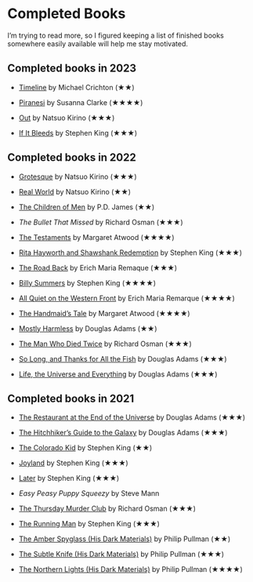 <!---
  # This file is distributed under the Creative Commons Attribution 4.0
  # International License. To view a copy of this license, please visit
  # <http://creativecommons.org/licenses/by/4.0/>.

  collections:
    - 'notes'
    - 'reading'
  twigTemplate: .templates/base-note.html.twig
--->

Completed Books
===============

I’m trying to read more, so I figured keeping a list of finished books
somewhere easily available will help me stay motivated.


## Completed books in 2023

- [Timeline][] by Michael Crichton (★★)
- [Piranesi][] by Susanna Clarke (★★★★)
- [Out][] by Natsuo Kirino (★★★)
- [If It Bleeds][] by Stephen King (★★★)

  [Timeline]: <https://en.wikipedia.org/wiki/Timeline_(novel)>
  [Piranesi]: <https://en.wikipedia.org/wiki/Piranesi_(novel)>
  [Out]: <https://en.wikipedia.org/wiki/Out_(novel)>
  [If It Bleeds]: <https://en.wikipedia.org/wiki/If_It_Bleeds>


## Completed books in 2022

- [Grotesque][] by Natsuo Kirino (★★★)
- [Real World][] by Natsuo Kirino (★★)
- [The Children of Men][] by P.D. James (★★)
- *The Bullet That Missed* by Richard Osman (★★★)
- [The Testaments][] by Margaret Atwood (★★★★)
- [Rita Hayworth and Shawshank Redemption][] by Stephen King (★★★)
- [The Road Back][] by Erich Maria Remaque (★★★)
- [Billy Summers][] by Stephen King (★★★★)
- [All Quiet on the Western Front][] by Erich Maria Remarque (★★★★)
- [The Handmaid’s Tale][] by Margaret Atwood (★★★★)
- [Mostly Harmless][] by Douglas Adams (★★)
- [The Man Who Died Twice][] by Richard Osman (★★★)
- [So Long, and Thanks for All the Fish][] by Douglas Adams (★★★)
- [Life, the Universe and Everything][] by Douglas Adams (★★★)

  [Grotesque]: <https://en.wikipedia.org/wiki/Grotesque_(novel)>
  [Real World]: <https://en.wikipedia.org/wiki/Real_World_(novel)>
  [The Children of Men]: <https://en.wikipedia.org/wiki/The_Children_of_Men>
  [The Testaments]: <https://en.wikipedia.org/wiki/The_Testaments>
  [Rita Hayworth and Shawshank Redemption]: <https://en.wikipedia.org/wiki/Rita_Hayworth_and_Shawshank_Redemption>
  [The Road Back]: <https://en.wikipedia.org/wiki/The_Road_Back>
  [Billy Summers]: <https://en.wikipedia.org/wiki/Billy_Summers>
  [All Quiet on the Western Front]: <https://en.wikipedia.org/wiki/All_Quiet_on_the_Western_Front>
  [The Handmaid’s Tale]: <https://en.wikipedia.org/wiki/The_Handmaid's_Tale>
  [Mostly Harmless]: <https://en.wikipedia.org/wiki/Mostly_Harmless>
  [The Man Who Died Twice]: <https://en.wikipedia.org/wiki/The_Man_Who_Died_Twice_(novel)>
  [So Long, and Thanks for All the Fish]: <https://en.wikipedia.org/wiki/So_Long,_and_Thanks_for_All_the_Fish>
  [Life, the Universe and Everything]: <https://en.wikipedia.org/wiki/Life,_the_Universe_and_Everything>


## Completed books in 2021

- [The Restaurant at the End of the Universe][] by Douglas Adams (★★★)
- [The Hitchhiker’s Guide to the Galaxy][] by Douglas Adams (★★★)
- [The Colorado Kid][] by Stephen King (★★)
- [Joyland][] by Stephen King (★★★)
- [Later][] by Stephen King (★★★)
- *Easy Peasy Puppy Squeezy* by Steve Mann
- [The Thursday Murder Club][] by Richard Osman (★★★)
- [The Running Man][] by Stephen King (★★★)
- [The Amber Spyglass (His Dark Materials)][] by Philip Pullman (★★)
- [The Subtle Knife (His Dark Materials)][] by Philip Pullman (★★★)
- [The Northern Lights (His Dark Materials)][] by Philip Pullman (★★★★)

  [The Restaurant at the End of the Universe]: <https://en.wikipedia.org/wiki/The_Restaurant_at_the_End_of_the_Universe>
  [The Hitchhiker’s Guide to the Galaxy]: <https://en.wikipedia.org/wiki/The_Hitchhiker%27s_Guide_to_the_Galaxy_(novel)>
  [The Colorado Kid]: <https://en.wikipedia.org/wiki/The_Colorado_Kid>
  [Joyland]: <https://en.wikipedia.org/wiki/Joyland_(King_novel)>
  [Later]: <https://en.wikipedia.org/wiki/Later_(novel)>
  [The Thursday Murder Club]: <https://en.wikipedia.org/wiki/The_Thursday_Murder_Club>
  [The Running Man]: <https://en.wikipedia.org/wiki/The_Running_Man_(novel)>
  [The Amber Spyglass (His Dark Materials)]: <https://en.wikipedia.org/wiki/The_Amber_Spyglass>
  [The Subtle Knife (His Dark Materials)]: <https://en.wikipedia.org/wiki/The_Subtle_Knife>
  [The Northern Lights (His Dark Materials)]: <https://en.wikipedia.org/wiki/Northern_Lights_(Pullman_novel)>
